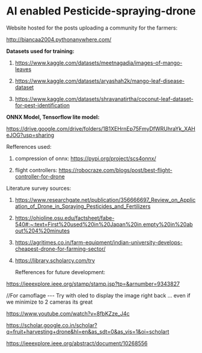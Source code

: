 # AI enabled Pesticide-spraying-drone

Website hosted for the posts uploading a community for the farmers:

http://biancaa2004.pythonanywhere.com/

<b> Datasets used for training:</b>

1.  https://www.kaggle.com/datasets/meetnagadia/images-of-mango-leaves

2.  https://www.kaggle.com/datasets/aryashah2k/mango-leaf-disease-dataset

3.  https://www.kaggle.com/datasets/shravanatirtha/coconut-leaf-dataset-for-pest-identification

<b> ONNX Model, Tensorflow lite model: </b>

https://drive.google.com/drive/folders/1B1XEHrnEp75FmyDfWRUhraYk_XAHeJOG?usp=sharing

Refferences used:

1. compression of onnx: https://pypi.org/project/scs4onnx/
   
3. flight controllers: https://robocraze.com/blogs/post/best-flight-controller-for-drone


Literature survey sources:

1. https://www.researchgate.net/publication/356666697_Review_on_Application_of_Drone_in_Spraying_Pesticides_and_Fertilizers

2. https://ohioline.osu.edu/factsheet/fabe-540#:~:text=First%20used%20in%20Japan%20in,empty%20in%20about%204%20minutes

3. https://agritimes.co.in/farm-equipment/indian-university-develops-cheapest-drone-for-farming-sector/

4. https://library.scholarcy.com/try
   


   Refferences for future development:

https://ieeexplore.ieee.org/stamp/stamp.jsp?tp=&arnumber=9343827

//For camoflage --- Try with oled to display the image right back ... even if we minimize to 2 cameras its great

https://www.youtube.com/watch?v=8fbKZze_J4c

https://scholar.google.co.in/scholar?q=fruit+harvesting+drone&hl=en&as_sdt=0&as_vis=1&oi=scholart

https://ieeexplore.ieee.org/abstract/document/10268556
